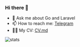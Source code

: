 ### Hi there 👋

- 💬 Ask me about Go and Laravel
- 📫 How to reach me: [Telegram](https://t.me/wawan2030)
- 👨‍💻 My CV: [CV.md](https://github.com/wawan93/wawan93/blob/master/CV.md)

![stats](https://github-readme-stats.vercel.app/api?username=wawan93&show_icons=true)
